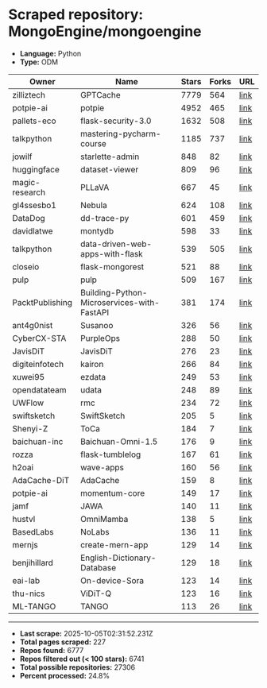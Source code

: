 # Scraped repository: MongoEngine/mongoengine
* **Language:** Python
* **Type:** ODM

| Owner | Name | Stars | Forks | URL |
|---|---|---|---|---|
| zilliztech | GPTCache | 7779 | 564 | [link](https://github.com/zilliztech/GPTCache) |
| potpie-ai | potpie | 4952 | 465 | [link](https://github.com/potpie-ai/potpie) |
| pallets-eco | flask-security-3.0 | 1632 | 508 | [link](https://github.com/pallets-eco/flask-security-3.0) |
| talkpython | mastering-pycharm-course | 1185 | 737 | [link](https://github.com/talkpython/mastering-pycharm-course) |
| jowilf | starlette-admin | 848 | 82 | [link](https://github.com/jowilf/starlette-admin) |
| huggingface | dataset-viewer | 809 | 96 | [link](https://github.com/huggingface/dataset-viewer) |
| magic-research | PLLaVA | 667 | 45 | [link](https://github.com/magic-research/PLLaVA) |
| gl4ssesbo1 | Nebula | 624 | 108 | [link](https://github.com/gl4ssesbo1/Nebula) |
| DataDog | dd-trace-py | 601 | 459 | [link](https://github.com/DataDog/dd-trace-py) |
| davidlatwe | montydb | 598 | 33 | [link](https://github.com/davidlatwe/montydb) |
| talkpython | data-driven-web-apps-with-flask | 539 | 505 | [link](https://github.com/talkpython/data-driven-web-apps-with-flask) |
| closeio | flask-mongorest | 521 | 88 | [link](https://github.com/closeio/flask-mongorest) |
| pulp | pulp | 509 | 167 | [link](https://github.com/pulp/pulp) |
| PacktPublishing | Building-Python-Microservices-with-FastAPI | 381 | 174 | [link](https://github.com/PacktPublishing/Building-Python-Microservices-with-FastAPI) |
| ant4g0nist | Susanoo | 326 | 56 | [link](https://github.com/ant4g0nist/Susanoo) |
| CyberCX-STA | PurpleOps | 288 | 50 | [link](https://github.com/CyberCX-STA/PurpleOps) |
| JavisDiT | JavisDiT | 276 | 23 | [link](https://github.com/JavisDiT/JavisDiT) |
| digiteinfotech | kairon | 266 | 84 | [link](https://github.com/digiteinfotech/kairon) |
| xuwei95 | ezdata | 249 | 53 | [link](https://github.com/xuwei95/ezdata) |
| opendatateam | udata | 248 | 89 | [link](https://github.com/opendatateam/udata) |
| UWFlow | rmc | 234 | 72 | [link](https://github.com/UWFlow/rmc) |
| swiftsketch | SwiftSketch | 205 | 5 | [link](https://github.com/swiftsketch/SwiftSketch) |
| Shenyi-Z | ToCa | 184 | 7 | [link](https://github.com/Shenyi-Z/ToCa) |
| baichuan-inc | Baichuan-Omni-1.5 | 176 | 9 | [link](https://github.com/baichuan-inc/Baichuan-Omni-1.5) |
| rozza | flask-tumblelog | 167 | 61 | [link](https://github.com/rozza/flask-tumblelog) |
| h2oai | wave-apps | 160 | 56 | [link](https://github.com/h2oai/wave-apps) |
| AdaCache-DiT | AdaCache | 159 | 8 | [link](https://github.com/AdaCache-DiT/AdaCache) |
| potpie-ai | momentum-core | 149 | 17 | [link](https://github.com/potpie-ai/momentum-core) |
| jamf | JAWA | 140 | 11 | [link](https://github.com/jamf/JAWA) |
| hustvl | OmniMamba | 138 | 5 | [link](https://github.com/hustvl/OmniMamba) |
| BasedLabs | NoLabs | 136 | 11 | [link](https://github.com/BasedLabs/NoLabs) |
| mernjs | create-mern-app | 129 | 14 | [link](https://github.com/mernjs/create-mern-app) |
| benjihillard | English-Dictionary-Database | 129 | 18 | [link](https://github.com/benjihillard/English-Dictionary-Database) |
| eai-lab | On-device-Sora | 123 | 14 | [link](https://github.com/eai-lab/On-device-Sora) |
| thu-nics | ViDiT-Q | 123 | 16 | [link](https://github.com/thu-nics/ViDiT-Q) |
| ML-TANGO | TANGO | 113 | 26 | [link](https://github.com/ML-TANGO/TANGO) |

---
* **Last scrape:** 2025-10-05T02:31:52.231Z
* **Total pages scraped:** 227
* **Repos found:** 6777
* **Repos filtered out (< 100 stars):** 6741
* **Total possible repositories:** 27306
* **Percent processed:** 24.8%
